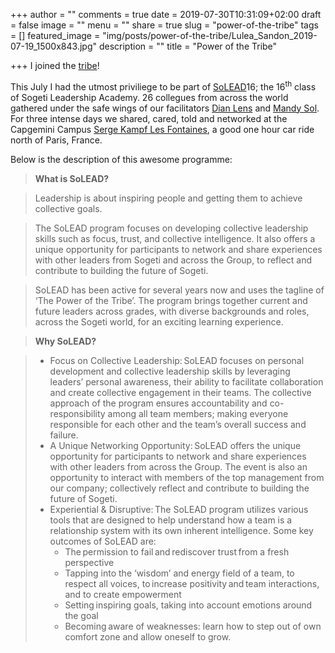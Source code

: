 +++
author = ""
comments = true
date = 2019-07-30T10:31:09+02:00
draft = false
image = ""
menu = ""
share = true
slug = "power-of-the-tribe"
tags = []
featured_image = "img/posts/power-of-the-tribe/Lulea_Sandon_2019-07-19_1500x843.jpg"
description = ""
title =  "Power of the Tribe"

+++
I joined the [tribe](https://www.merriam-webster.com/dictionary/tribe)! 

This July I had the utmost priviliege to be part of [SoLEAD](https://www.sogeti.com/join-us/solead/)16; the 16<sup>th</sup> class of Sogeti Leadership Academy. 26 collegues from across the world gathered under the safe wings of our facilitators [Dian Lens](https://www.linkedin.com/in/dianlens/) and [Mandy Sol](https://www.linkedin.com/in/mandy-sol-6346492/). For three intense days we shared, cared, told and networked at the Capgemini Campus [Serge Kampf Les Fontaines](https://www.les-fontaines.com/en/), a good one hour car ride north of Paris, France.

Below is the description of this awesome programme:

> **What is SoLEAD?** 

> Leadership is about inspiring people and getting them to achieve collective goals. 

> The SoLEAD program focuses on developing collective leadership skills such as focus, trust, and collective intelligence. It also offers a unique opportunity for participants to network and share experiences with other leaders from Sogeti and across the Group, to reflect and contribute to building the future of Sogeti. 

> SoLEAD has been active for several years now and uses the tagline of ‘The Power of the Tribe’. The program brings together current and future leaders across grades, with diverse backgrounds and roles, across the Sogeti world, for an exciting learning experience.  

>  **Why SoLEAD?**

> * Focus on Collective Leadership: SoLEAD focuses on personal development and collective leadership skills by leveraging leaders’ personal awareness, their ability to facilitate collaboration and create collective engagement in their teams. The collective approach of the program ensures accountability and co-responsibility among all team members; making everyone responsible for each other and the team’s overall success and failure. 
> * A Unique Networking Opportunity: SoLEAD offers the unique opportunity for participants to network and share experiences with other leaders from across the Group. The event is also an opportunity to interact with members of the top management from our company; collectively reflect and contribute to building the future of Sogeti. 
> * Experiential & Disruptive: The SoLEAD program utilizes various tools that are designed to help understand how a team is a relationship system with its own inherent intelligence. Some key outcomes of SoLEAD are: 
>   - The permission to fail and rediscover trust from a fresh perspective 
>   - Tapping into the ‘wisdom’ and energy field of a team, to respect all voices, to increase positivity and team interactions, and to create empowerment 
>   - Setting inspiring goals, taking into account emotions around the goal 
>   - Becoming aware of weaknesses: learn how to step out of own comfort zone and allow oneself to grow. 

<style>
    .lh-copy blockquote { font-size: 0.7em; }
</style>


